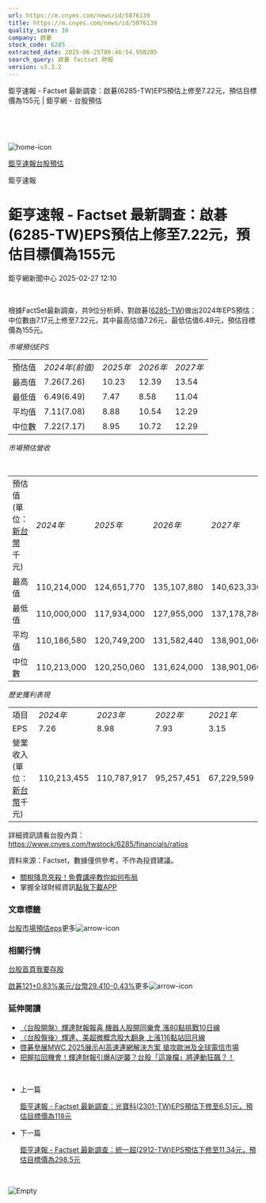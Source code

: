 ```yaml
---
url: https://m.cnyes.com/news/id/5876139
title: https://m.cnyes.com/news/id/5876139
quality_score: 10
company: 啟碁
stock_code: 6285
extracted_date: 2025-06-25T06:46:54.958205
search_query: 啟碁 factset 財報
version: v3.3.2
---
```


鉅亨速報 - Factset 最新調查：啟碁(6285-TW)EPS預估上修至7.22元，預估目標價為155元 | 鉅亨網 - 台股預估

‌

‌

![home-icon](/assets/icons/breadCrumb/symbol-icon-home.svg)

[鉅亨速報](/news/cat/anue_live)[台股預估](/news/cat/tw_forecast)

鉅亨速報

# 鉅亨速報 - Factset 最新調查：啟碁(6285-TW)EPS預估上修至7.22元，預估目標價為155元

鉅亨網新聞中心 2025-02-27 12:10

‌

根據FactSet最新調查，共9位分析師，對啟碁([6285-TW](https://www.cnyes.com/twstock/6285))做出2024年EPS預估：中位數由7.17元上修至7.22元，其中最高估值7.26元，最低估值6.49元，預估目標價為155元。

*市場預估EPS*

|  |  |  |  |  |
| --- | --- | --- | --- | --- |
| 預估值 | *2024年(前值)* | *2025年* | *2026年* | *2027年* |
| 最高值 | 7.26(7.26) | 10.23 | 12.39 | 13.54 |
| 最低值 | 6.49(6.49) | 7.47 | 8.58 | 11.04 |
| 平均值 | 7.11(7.08) | 8.88 | 10.54 | 12.29 |
| 中位數 | 7.22(7.17) | 8.95 | 10.72 | 12.29 |

*市場預估營收*

‌

|  |  |  |  |  |
| --- | --- | --- | --- | --- |
| 預估值 (單位：[新台幣](https://invest.cnyes.com/forex/detail/usdtwd)千元) | *2024年* | *2025年* | *2026年* | *2027年* |
| 最高值 | 110,214,000 | 124,651,770 | 135,107,880 | 140,623,330 |
| 最低值 | 110,000,000 | 117,934,000 | 127,955,000 | 137,178,780 |
| 平均值 | 110,186,580 | 120,749,200 | 131,582,440 | 138,901,060 |
| 中位數 | 110,213,000 | 120,250,060 | 131,624,000 | 138,901,060 |

*歷史獲利表現*

|  |  |  |  |  |
| --- | --- | --- | --- | --- |
| 項目 | *2024年* | *2023年* | *2022年* | *2021年* |
| EPS | 7.26 | 8.98 | 7.93 | 3.15 |
| 營業收入 (單位：[新台幣](https://invest.cnyes.com/forex/detail/usdtwd)千元) | 110,213,455 | 110,787,917 | 95,257,451 | 67,229,599 |

詳細資訊請看台股內頁：  
<https://www.cnyes.com/twstock/6285/financials/ratios>

資料來源：Factset，數據僅供參考，不作為投資建議。

* [關稅降息夾殺！免費講座教你如何布局](https://www.rsc.com.tw/Cnyes_RSC/SeminarBooking2025InvestmentOutlook.aspx?utm_source=anue&utm_medium=usstocks_end)
* 掌握全球財經資訊[點我下載APP](http://www.cnyes.com/app/?utm_source=mweb&utm_medium=HamMenuBanner&utm_campaign=fixed&utm_content=entr)

### 文章標籤

[台股](https://news.cnyes.com/tag/台股 "台股")[市場預估](https://news.cnyes.com/tag/市場預估 "市場預估")[eps](https://news.cnyes.com/tag/eps "eps")更多![arrow-icon](/assets/icons/arrows/arrow-down.svg)

### 相關行情

[台股首頁](https://www.cnyes.com/twstock)[我要存股](https://supr.link/8OHaU)

[啟碁121+0.83%](https://www.cnyes.com/twstock/6285)[美元/台幣29.410-0.43%](https://invest.cnyes.com/forex/detail/USDTWD)更多![arrow-icon](/assets/icons/arrows/arrow-down.svg)

### 延伸閱讀

* [〈台股開盤〉輝達財報報喜 機器人股開同樂會 漲80點挑戰10日線](/news/id/5875824)
* [〈台股盤後〉輝達、美超微概念股大翻身 上漲116點站回月線](/news/id/5874298)
* [啓碁參展MWC 2025展示AI高速連網解決方案 搶攻歐洲及全球電信市場](/news/id/5873933)
* [把握拉回機會！輝達財報引爆AI逆襲？台股「這幾檔」將連動狂飆？！](/news/id/5873860)

‌

* 上一篇

  [鉅亨速報 - Factset 最新調查：光寶科(2301-TW)EPS預估下修至6.51元，預估目標價為118元](/news/id/5877205)
* 下一篇

  [鉅亨速報 - Factset 最新調查：統一超(2912-TW)EPS預估下修至11.34元，預估目標價為298.5元](/news/id/5875956)

‌

![Empty](/assets/icons/skeleton/empty-image.svg)

‌